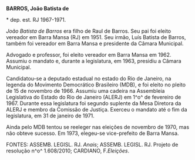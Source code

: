 **BARROS, João Batista de**

\* dep. est. RJ 1967-1971.

*João Batista de Barros* era filho de Raul de Barros. Seu pai foi eleito
vereador em Barra Mansa (RJ) em 1951. Seu irmão, Luís Batista de Barros,
também foi vereador em Barra Mansa e presidente da Câmara Municipal.

Advogado e professor, foi eleito vereador em Barra Mansa em 1962.
Assumiu o mandato e, durante a legislatura, em 1963, presidiu a Câmara
Municipal.

Candidatou-se a deputado estadual no estado do Rio de Janeiro, na
legenda do Movimento Democrático Brasileiro (MDB), e foi eleito no
pleito de 15 de novembro de 1966. Assumiu uma cadeira na Assembleia
Legislativa do Estado do Rio de Janeiro (ALERJ) em 1^o^ de fevereiro de
1967. Durante essa legislatura foi segundo suplente da Mesa Diretora da
ALERJ e membro da Comissão de Justiça. Exerceu o mandato até o fim da
legislatura, em 31 de janeiro de 1971.

Ainda pelo MDB tentou se reeleger nas eleições de novembro de 1970, mas
não obteve sucesso. Em 1973, elegeu-se vice-prefeito de Barra Mansa.

FONTES: ASSEMB. LEGISL. RJ. *Anais*; ASSEMB. LEGISL. RJ. Projeto de
resolução n^o^ 1.608/2010; CARDIANO, F.*Eleições*.
